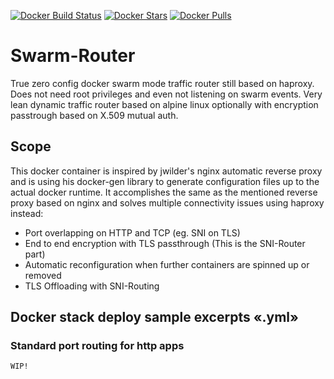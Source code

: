 [![Docker Build Status](https://img.shields.io/docker/build/flavioaiello/swarm-router.svg?style=for-the-badge)](https://hub.docker.com/r/flavioaiello/swarm-router/)
[![Docker Stars](https://img.shields.io/docker/stars/flavioaiello/swarm-router.svg?style=for-the-badge)](https://hub.docker.com/r/flavioaiello/swarm-router/)
[![Docker Pulls](https://img.shields.io/docker/pulls/flavioaiello/swarm-router.svg?style=for-the-badge)](https://hub.docker.com/r/flavioaiello/swarm-router/)

# Swarm-Router
True zero config docker swarm mode traffic router still based on haproxy. Does not need root privileges and even not listening on swarm events. 
Very lean dynamic traffic router based on alpine linux optionally with encryption passtrough based on X.509 mutual auth. 

## Scope
This docker container is inspired by jwilder's nginx automatic reverse proxy and is using his docker-gen library to generate configuration files up to the actual docker runtime.
It accomplishes the same as the mentioned reverse proxy based on nginx and solves multiple connectivity issues using haproxy instead:
- Port overlapping on HTTP and TCP (eg. SNI on TLS)
- End to end encryption with TLS passthrough (This is the SNI-Router part)
- Automatic reconfiguration when further containers are spinned up or removed
- TLS Offloading with SNI-Routing

## Docker stack deploy sample excerpts «.yml»

### Standard port routing for http apps

```
WIP!


```

